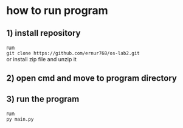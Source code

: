 # how to run program
## 1) install repository
run\
`git clone https://github.com/ernur768/os-lab2.git` \
or install zip file and unzip it

## 2) open cmd and move to program directory

## 3) run the program
run \
`py main.py`
